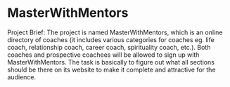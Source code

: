 # MasterWithMentors
Project Brief:
The project is named MasterWithMentors, which is an online directory of coaches (it includes various categories for coaches eg. life coach, relationship coach, career coach, spirituality coach, etc.). Both coaches and prospective coachees will be allowed to sign up with MasterWithMentors. The task is basically to figure out what all sections should be there on its website to make it complete and attractive for the audience. 
